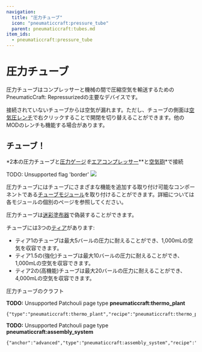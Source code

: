 ```yaml
---
navigation:
  title: "圧力チューブ"
  icon: "pneumaticcraft:pressure_tube"
  parent: pneumaticcraft:tubes.md
item_ids:
  - pneumaticcraft:pressure_tube
---
```


# 圧力チューブ

圧力チューブはコンプレッサーと機械の間で圧縮空気を輸送するための<Color hex="#228">PneumaticCraft: Repressurized</Color>の主要なデバイスです。

接続されていないチューブからは空気が漏れます。ただし、チューブの側面は[空気圧レンチ](../tools/pneumatic_wrench.md)で右クリックすることで開閉を切り替えることができます。他のMODのレンチも機能する場合があります。

## チューブ！

*2本の圧力チューブと[圧力ゲージ](./pressure_gauge_module.md)*を*[エアコンプレッサー](../compressors/air_compressor.md)**と[空気砲](../machines/air_cannon.md)*で接続

TODO: Unsupported flag 'border'
![](pressure_tubes.png)

圧力チューブにはチューブにさまざまな機能を追加する取り付け可能なコンポーネントである[チューブモジュール](./tube_modules.md)を取り付けることができます。詳細については各モジュールの個別のページを参照してください。

圧力チューブは[迷彩塗布器](../tools/camo_applicator.md)で偽装することができます。

チューブには3つの[ティア](../base_concepts/pressure_tiers.md)があります:

- ティア1のチューブは最大5バールの圧力に耐えることができ、1,000mLの空気を収容できます。
- ティア1.5の(強化)チューブは最大10バールの圧力に耐えることができ、1,000mLの空気を収容できます。
- ティア2の(高機能)チューブは最大20バールの圧力に耐えることができ、4,000mLの空気を収容できます。

圧力チューブのクラフト

<Recipe id="pneumaticcraft:pressure_tube" />

**TODO:** Unsupported Patchouli page type **pneumaticcraft:thermo_plant**

```
{"type":"pneumaticcraft:thermo_plant","recipe":"pneumaticcraft:thermo_plant/reinforced_pressure_tube"}
```

<a name="advanced"></a>
**TODO:** Unsupported Patchouli page type **pneumaticcraft:assembly_system**

```
{"anchor":"advanced","type":"pneumaticcraft:assembly_system","recipe":"pneumaticcraft:assembly/advanced_pressure_tube"}
```

